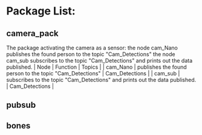 # Package List:

## camera_pack
The package activating the camera as a sensor: 
the node cam_Nano publishes the found person to the topic "Cam_Detections"
the node cam_sub subscribes to the topic "Cam_Detections" and prints out the data published.
| Node | Function | Topics |
| cam_Nano | publishes the found person to the topic "Cam_Detections" | Cam_Detections |
| cam_sub | subscribes to the topic "Cam_Detections" and prints out the data published. | Cam_Detections |

## pubsub

## bones

